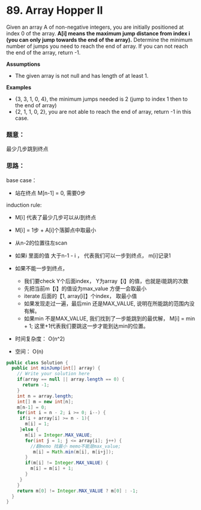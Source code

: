 # 89. Array Hopper II



Given an array A of non-negative integers, you are initially positioned at index 0 of the array. **A\[i\] means the maximum jump distance from index i \(you can only jump towards the end of the array\).** Determine the minimum number of jumps you need to reach the end of array. If you can not reach the end of the array, return -1.

**Assumptions**

* The given array is not null and has length of at least 1.

**Examples**

* {3, 3, 1, 0, 4}, the minimum jumps needed is 2 \(jump to index 1 then to the end of array\)
* {2, 1, 1, 0, 2}, you are not able to reach the end of array, return -1 in this case.

### 题意：

最少几步跳到终点

### 思路：

base case：

* 站在终点 M\[n-1\] = 0, 需要0步

induction rule:

* M\[i\] 代表了最少几步可以从i到终点
* M\[i\] = 1步 + A\[i\]个落脚点中取最小
* 从n-2的位置往左scan
* 如果i 里面的值 大于n-1 - i ， 代表我们可以一步到终点， m\[i\]记录1
* 如果不能一步到终点，

  * 我们要check Y个后面index， Y为array【i】的值，也就是i能跳的次数
  * 先把当前m【i】的值设为max\_value 方便一会取最小
  * iterate 后面的【1, array\[i\]】个index， 取最小值
  * 如果发现走过一遍，最后min 还是MAX\_VALUE, 说明在所能跳的范围内没有解。
  * 如果min 不是MAX\_VALUE, 我们找到了一步能跳到的最优解， M\[i\]  = min + 1; 这里+1代表我们要跳这一步才能到达min的位置。

* 时间复杂度： O\(n^2\)
* 空间： O\(n\)  

```java
public class Solution {
  public int minJump(int[] array) {
    // Write your solution here
    if(array == null || array.length == 0) {
      return -1;
    }
    int n = array.length;
    int[] m = new int[n];
    m[n-1] = 0;
    for(int i = n - 2; i >= 0; i--) {
     if(i + array[i] >= n - 1){
       m[i] = 1;
     }else {
       m[i] = Integer.MAX_VALUE;
       for(int j = 1; j <= array[i]; j++) {
         //翻memo 找最小 memo不能是max_value;
          m[i] = Math.min(m[i], m[i+j]);
       }
       if(m[i] != Integer.MAX_VALUE) {
         m[i] = m[i] + 1;
       }
     }
    }
    return m[0] != Integer.MAX_VALUE ? m[0] : -1;
  }
}

```

